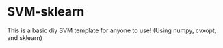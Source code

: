 # SVM-sklearn
This is a basic diy SVM template for anyone to use! (Using numpy, cvxopt, and sklearn)

